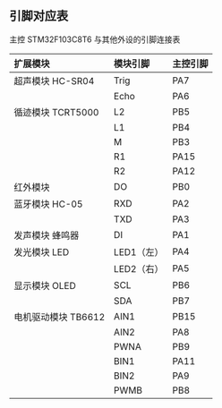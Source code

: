 ## 引脚对应表

主控 STM32F103C8T6 与其他外设的引脚连接表

| 扩展模块            | 模块引脚   | 主控引脚 |
| :------------------ | :--------- | :------- |
| 超声模块 HC-SR04    | Trig       | PA7      |
|                     | Echo       | PA6      |
| 循迹模块 TCRT5000   | L2         | PB5      |
|                     | L1         | PB4      |
|                     | M          | PB3      |
|                     | R1         | PA15     |
|                     | R2         | PA12     |
| 红外模块            | DO         | PB0      |
| 蓝牙模块 HC-05      | RXD        | PA2      |
|                     | TXD        | PA3      |
| 发声模块 蜂鸣器     | DI         | PA1      |
| 发光模块 LED        | LED1（左） | PA4      |
|                     | LED2（右） | PA5      |
| 显示模块 OLED       | SCL        | PB6      |
|                     | SDA        | PB7      |
| 电机驱动模块 TB6612 | AIN1       |  PB15        |
|                     | AIN2       |  PA8        |
|                     | PWNA       | PB9         |
|                     | BIN1       | PA11         |
|                     | BIN2       | PA9         |
|                     | PWMB       | PB8         |
